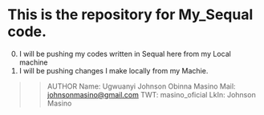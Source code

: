 # This is the repository for My_Sequal code.

0. I will be pushing my codes written in Sequal here from my Local machine
1. I will be pushing changes I make locally from my Machie.


>>AUTHOR
Name: Ugwuanyi Johnson Obinna Masino
Mail: johnsonmasino@gmail.com
TWT: masino_oficial
LkIn: Johnson Masino
